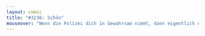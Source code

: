 ```yaml
---
layout: comic
title: "#3236: Schön"
mouseover: "Wenn die Polizei dich in Gewahrsam nimmt, dann eigentlich nur, um deine Schönheit zu bewundern."
---
```

